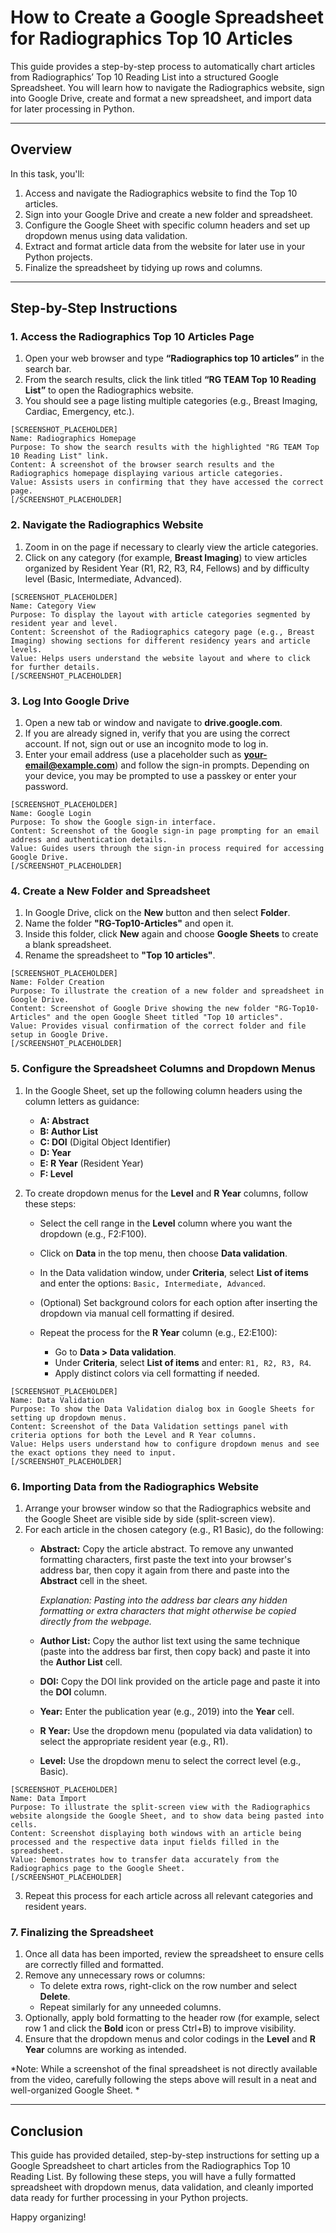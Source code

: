 # How to Create a Google Spreadsheet for Radiographics Top 10 Articles

This guide provides a step-by-step process to automatically chart articles from Radiographics’ Top 10 Reading List into a structured Google Spreadsheet. You will learn how to navigate the Radiographics website, sign into Google Drive, create and format a new spreadsheet, and import data for later processing in Python.

---

## Overview

In this task, you'll:

1. Access and navigate the Radiographics website to find the Top 10 articles.
2. Sign into your Google Drive and create a new folder and spreadsheet.
3. Configure the Google Sheet with specific column headers and set up dropdown menus using data validation.
4. Extract and format article data from the website for later use in your Python projects.
5. Finalize the spreadsheet by tidying up rows and columns.

---

## Step-by-Step Instructions

### 1. Access the Radiographics Top 10 Articles Page

1. Open your web browser and type **“Radiographics top 10 articles”** in the search bar.
2. From the search results, click the link titled **“RG TEAM Top 10 Reading List”** to open the Radiographics website.
3. You should see a page listing multiple categories (e.g., Breast Imaging, Cardiac, Emergency, etc.).

```
[SCREENSHOT_PLACEHOLDER]
Name: Radiographics Homepage
Purpose: To show the search results with the highlighted "RG TEAM Top 10 Reading List" link.
Content: A screenshot of the browser search results and the Radiographics homepage displaying various article categories.
Value: Assists users in confirming that they have accessed the correct page.
[/SCREENSHOT_PLACEHOLDER]
```

### 2. Navigate the Radiographics Website

1. Zoom in on the page if necessary to clearly view the article categories.
2. Click on any category (for example, **Breast Imaging**) to view articles organized by Resident Year (R1, R2, R3, R4, Fellows) and by difficulty level (Basic, Intermediate, Advanced).

```
[SCREENSHOT_PLACEHOLDER]
Name: Category View
Purpose: To display the layout with article categories segmented by resident year and level.
Content: Screenshot of the Radiographics category page (e.g., Breast Imaging) showing sections for different residency years and article levels.
Value: Helps users understand the website layout and where to click for further details.
[/SCREENSHOT_PLACEHOLDER]
```

### 3. Log Into Google Drive

1. Open a new tab or window and navigate to **drive.google.com**.
2. If you are already signed in, verify that you are using the correct account. If not, sign out or use an incognito mode to log in.
3. Enter your email address (use a placeholder such as **your-email@example.com**) and follow the sign-in prompts. Depending on your device, you may be prompted to use a passkey or enter your password.

```
[SCREENSHOT_PLACEHOLDER]
Name: Google Login
Purpose: To show the Google sign-in interface.
Content: Screenshot of the Google sign-in page prompting for an email address and authentication details.
Value: Guides users through the sign-in process required for accessing Google Drive.
[/SCREENSHOT_PLACEHOLDER]
```

### 4. Create a New Folder and Spreadsheet

1. In Google Drive, click on the **New** button and then select **Folder**.
2. Name the folder **"RG-Top10-Articles"** and open it.
3. Inside this folder, click **New** again and choose **Google Sheets** to create a blank spreadsheet.
4. Rename the spreadsheet to **"Top 10 articles"**.

```
[SCREENSHOT_PLACEHOLDER]
Name: Folder Creation
Purpose: To illustrate the creation of a new folder and spreadsheet in Google Drive.
Content: Screenshot of Google Drive showing the new folder "RG-Top10-Articles" and the open Google Sheet titled "Top 10 articles".
Value: Provides visual confirmation of the correct folder and file setup in Google Drive.
[/SCREENSHOT_PLACEHOLDER]
```

### 5. Configure the Spreadsheet Columns and Dropdown Menus

1. In the Google Sheet, set up the following column headers using the column letters as guidance:
   - **A: Abstract**
   - **B: Author List**
   - **C: DOI** (Digital Object Identifier)
   - **D: Year**
   - **E: R Year** (Resident Year)
   - **F: Level**

2. To create dropdown menus for the **Level** and **R Year** columns, follow these steps:
   - Select the cell range in the **Level** column where you want the dropdown (e.g., F2:F100).
   - Click on **Data** in the top menu, then choose **Data validation**.
   - In the Data validation window, under **Criteria**, select **List of items** and enter the options: `Basic, Intermediate, Advanced`.
   - (Optional) Set background colors for each option after inserting the dropdown via manual cell formatting if desired.
   
   - Repeat the process for the **R Year** column (e.g., E2:E100):
     - Go to **Data > Data validation**.
     - Under **Criteria**, select **List of items** and enter: `R1, R2, R3, R4`.
     - Apply distinct colors via cell formatting if needed.

```
[SCREENSHOT_PLACEHOLDER]
Name: Data Validation
Purpose: To show the Data Validation dialog box in Google Sheets for setting up dropdown menus.
Content: Screenshot of the Data Validation settings panel with criteria options for both the Level and R Year columns.
Value: Helps users understand how to configure dropdown menus and see the exact options they need to input.
[/SCREENSHOT_PLACEHOLDER]
```

### 6. Importing Data from the Radiographics Website

1. Arrange your browser window so that the Radiographics website and the Google Sheet are visible side by side (split-screen view).
2. For each article in the chosen category (e.g., R1 Basic), do the following:
   - **Abstract:** Copy the article abstract. To remove any unwanted formatting characters, first paste the text into your browser's address bar, then copy it again from there and paste into the **Abstract** cell in the sheet.
     
     *Explanation: Pasting into the address bar clears any hidden formatting or extra characters that might otherwise be copied directly from the webpage.*
   - **Author List:** Copy the author list text using the same technique (paste into the address bar first, then copy back) and paste it into the **Author List** cell.
   - **DOI:** Copy the DOI link provided on the article page and paste it into the **DOI** column.
   - **Year:** Enter the publication year (e.g., 2019) into the **Year** cell.
   - **R Year:** Use the dropdown menu (populated via data validation) to select the appropriate resident year (e.g., R1).
   - **Level:** Use the dropdown menu to select the correct level (e.g., Basic).

```
[SCREENSHOT_PLACEHOLDER]
Name: Data Import
Purpose: To illustrate the split-screen view with the Radiographics website alongside the Google Sheet, and to show data being pasted into cells.
Content: Screenshot displaying both windows with an article being processed and the respective data input fields filled in the spreadsheet.
Value: Demonstrates how to transfer data accurately from the Radiographics page to the Google Sheet.
[/SCREENSHOT_PLACEHOLDER]
```

3. Repeat this process for each article across all relevant categories and resident years.

### 7. Finalizing the Spreadsheet

1. Once all data has been imported, review the spreadsheet to ensure cells are correctly filled and formatted.
2. Remove any unnecessary rows or columns:
   - To delete extra rows, right-click on the row number and select **Delete**.
   - Repeat similarly for any unneeded columns.
3. Optionally, apply bold formatting to the header row (for example, select row 1 and click the **Bold** icon or press Ctrl+B) to improve visibility.
4. Ensure that the dropdown menus and color codings in the **Level** and **R Year** columns are working as intended.

*Note: While a screenshot of the final spreadsheet is not directly available from the video, carefully following the steps above will result in a neat and well-organized Google Sheet.
*

---

## Conclusion

This guide has provided detailed, step-by-step instructions for setting up a Google Spreadsheet to chart articles from the Radiographics Top 10 Reading List. By following these steps, you will have a fully formatted spreadsheet with dropdown menus, data validation, and cleanly imported data ready for further processing in your Python projects.

Happy organizing!
